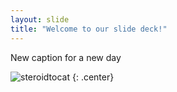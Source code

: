 ```yaml
---
layout: slide
title: "Welcome to our slide deck!"
---
```


New caption for a new day

![steroidtocat](https://octodex.github.com/images/steroidtocat.png)
{: .center}
